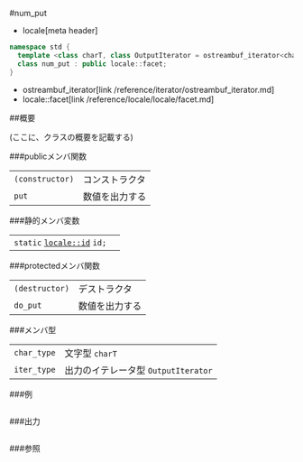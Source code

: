 #num_put
* locale[meta header]

```cpp
namespace std {
  template <class charT, class OutputIterator = ostreambuf_iterator<charT> >
  class num_put : public locale::facet;
}
```
* ostreambuf_iterator[link /reference/iterator/ostreambuf_iterator.md]
* locale::facet[link /reference/locale/locale/facet.md]

##概要

(ここに、クラスの概要を記載する)

###publicメンバ関数

| | |
|----------------------------|-----------------------|
| `(constructor)` | コンストラクタ |
| `put` | 数値を出力する |

###静的メンバ変数

| | |
|---------------------------------------------------------------------------------------------------------------------------------------------------------------------------------------------------------------------------------------------------------------|--|
| `static` [`locale::id`](/reference/locale/locale/id.md) `id;` |  |

###protectedメンバ関数

| | |
|---------------------------|-----------------------|
| `(destructor)` | デストラクタ |
| `do_put` | 数値を出力する |

###メンバ型

| | |
|------------------------|---------------------------------------------------------|
| `char_type` | 文字型 `charT` |
| `iter_type` | 出力のイテレータ型 `OutputIterator` |

###例
```cpp
```

###出力
```
```

###参照
